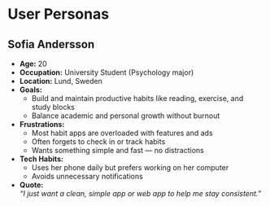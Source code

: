 # User Personas

## Sofia Andersson

- **Age:** 20
- **Occupation:** University Student (Psychology major)
- **Location:** Lund, Sweden
- **Goals:**
  - Build and maintain productive habits like reading, exercise, and study blocks
  - Balance academic and personal growth without burnout
- **Frustrations:**
  - Most habit apps are overloaded with features and ads
  - Often forgets to check in or track habits
  - Wants something simple and fast — no distractions
- **Tech Habits:**
  - Uses her phone daily but prefers working on her computer
  - Avoids unnecessary notifications
- **Quote:**  
  _“I just want a clean, simple app or web app to help me stay consistent.”_
